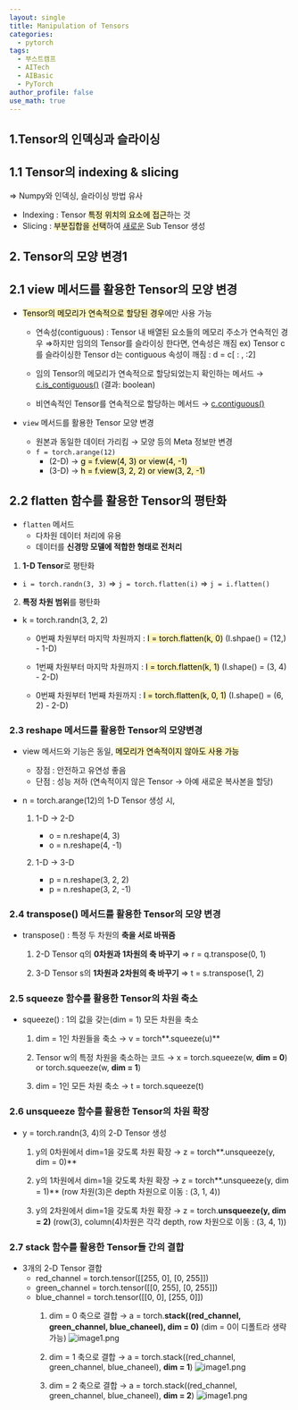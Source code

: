 ```yaml
---
layout: single
title: Manipulation of Tensors
categories:
  - pytorch
tags:
  - 부스트캠프
  - AITech
  - AIBasic
  - PyTorch
author_profile: false
use_math: true
---
```

## 1.Tensor의 인덱싱과 슬라이싱
## 1.1 Tensor의 indexing & slicing
⇒ Numpy와 인덱싱, 슬라이싱 방법 유사
- Indexing : Tensor <mark style="background: #FFF3A3A6;">특정 위치의 요소에 접근</mark>하는 것
- Slicing : <mark style="background: #FFF3A3A6;">부분집합을 선택</mark>하여 <u>새로운</u> Sub Tensor 생성

## 2. Tensor의 모양 변경1
## 2.1 view 메서드를 활용한 Tensor의 모양 변경
- <mark style="background: #FFF3A3A6;">Tensor의 메모리가 연속적으로 할당된 경우</mark>에만 사용 가능
    - 연속성(contiguous) : Tensor 내 배열된 요소들의 메모리 주소가 연속적인 경우
        ⇒하지만 임의의 Tensor를 슬라이싱 한다면, 연속성은 깨짐 
        ex) Tensor c를 슬라이싱한 Tensor d는 contiguous 속성이 깨짐 : d = c[ : , :2]
        
    - 임의 Tensor의 메모리가 연속적으로 할당되었는지 확인하는 메서드
        → <u>c.is_contiguous()</u> (결과: boolean)
        
    - 비연속적인 Tensor를 연속적으로 할당하는 메서드
	    → <u>c.contiguous()</u>

- `view` 메서드를 활용한 Tensor 모양 변경
	- 원본과 동일한 데이터 가리킴 → 모양 등의 Meta 정보만 변경
    - `f = torch.arange(12)`
	    - (2-D) → <mark style="background: #FFF3A3A6;">g = f.view(4, 3) or view(4, -1)</mark>
	    - (3-D) → <mark style="background: #FFF3A3A6;">h = f.view(3, 2, 2) or view(3, 2, -1)</mark>


## 2.2 flatten 함수를 활용한 Tensor의 평탄화
- `flatten` 메서드
    - 다차원 데이터 처리에 유용
    - 데이터를 **신경망 모델에 적합한 형태로 전처리**

1. **1-D Tensor**로 평탄화
- `i = torch.randn(3, 3)`
	⇒ `j = torch.flatten(i)`
    ⇒ `j = i.flatten()`
    
2. **특정 차원 범위**를 평탄화
- k = torch.randn(3, 2, 2)
    - 0번째 차원부터 마지막 차원까지 : <mark style="background: #FFF3A3A6;">I = torch.flatten(k, 0)</mark>
        (I.shpae() = (12,) - 1-D)
        
    - 1번째 차원부터 마지막 차원까지 : <mark style="background: #FFF3A3A6;">I = torch.flatten(k, 1)</mark>
        (I.shape() = (3, 4) - 2-D)
        
    - 0번째 차원부터 1번째 차원까지 : <mark style="background: #FFF3A3A6;">I = torch.flatten(k, 0, 1)</mark>
        (I.shape() = (6, 2) - 2-D)
        

### 2.3 reshape 메서드를 활용한 Tensor의 모양변경
- view 메서드와 기능은 동일, <mark style="background: #FFF3A3A6;">메모리가 연속적이지 않아도 사용 가능</mark>
	- 장점 : 안전하고 유연성 좋음
    - 단점 : 성능 저하 (연속적이지 않은 Tensor → 아예 새로운 복사본을 할당)
    
- n = torch.arange(12)의 1-D Tensor 생성 시,
    1. 1-D → 2-D
        - o = n.reshape(4, 3)
        - o = n.reshape(4, -1)
        
    2. 1-D → 3-D
        - p = n.reshape(3, 2, 2)
        - p = n.reshape(3, 2, -1)
        

### 2.4 transpose() 메서드를 활용한 Tensor의 모양 변경
- transpose() : 특정 두 차원의 **축을 서로 바꿔줌**
    1. 2-D Tensor q의 **0차원과 1차원의 축 바꾸기**
        ⇒ r = q.transpose(0, 1)
        
    2. 3-D Tensor s의 **1차원과 2차원의 축 바꾸기**
        ⇒ t = s.transpose(1, 2)
        

### 2.5 squeeze 함수를 활용한 Tensor의 차원 축소
- squeeze() : 1의 값을 갖는(dim = 1) 모든 차원을 축소
    1. dim = 1인 차원들을 축소
        → v = torch**.squeeze(u)**
        
    2. Tensor w의 특정 차원을 축소하는 코드
        → x = torch.squeeze(w, **dim = 0**) or torch.squeeze(w, **dim = 1**)
        
    3. dim = 1인 모든 차원 축소
        → t = torch.squeeze(t)
        

### 2.6 unsqueeze 함수를 활용한 Tensor의 차원 확장
- y = torch.randn(3, 4)의 2-D Tensor 생성
    1. y의 0차원에서 dim=1을 갖도록 차원 확장
        → z = torch**.unsqueeze(y, dim = 0)**
        
    2. y의 1차원에서 dim=1을 갖도록 차원 확장
        → z = torch**.unsqueeze(y, dim = 1)**
        (row 차원(3)은 depth 차원으로 이동 : (3, 1, 4))
        
    3. y의 2차원에서 dim=1을 갖도록 차원 확장
        → z = torch.**unsqueeze(y, dim = 2)**
        (row(3), column(4)차원은 각각 depth, row 차원으로 이동 : (3, 4, 1))
        

### 2.7 stack 함수를 활용한 Tensor들 간의 결합
- 3개의 2-D Tensor 결합
    - red_channel = torch.tensor([[255, 0], [0, 255]])
    - green_channel = torch.tensor([[0, 255], [0, 255]])
    - blue_channel = torch.tensor([[0, 0], [255, 0]])
        1. dim = 0 축으로 결합
            → a = torch.**stack((red_channel, green_channel, blue_chaneel), dim = 0)**
            (dim = 0이 디폴트라 생략 가능)
            ![image1.png](../../images/2024-08-06-aitech-week1_4/image1.png)
            
        2. dim = 1 축으로 결합
            → a = torch.stack((red_channel, green_channel, blue_chaneel), **dim = 1**)
            ![image1.png](../../images/2024-08-06-aitech-week1_4/image2.png)
            
        3. dim = 2 축으로 결합
            → a = torch.stack((red_channel, green_channel, blue_chaneel), **dim = 2**)
            ![image1.png](../../images/2024-08-06-aitech-week1_4/image3.png)
